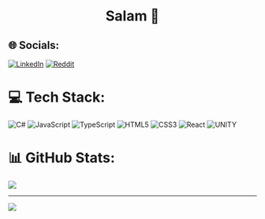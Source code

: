 <h1 align="center">Salam 👋</h1>

## 🌐 Socials:
[![LinkedIn](https://img.shields.io/badge/LinkedIn-%230077B5.svg?logo=linkedin&logoColor=white)](https://www.linkedin.com/in/volodymyr-voloshyn-a14b39264/) [![Reddit](https://img.shields.io/badge/Reddit-%23FF4500.svg?logo=Reddit&logoColor=white)](https://reddit.com/user/SnrFlaks) 

# 💻 Tech Stack:
![C#](https://img.shields.io/badge/c%23-%23239120.svg?style=for-the-badge&logo=c-sharp&logoColor=white) ![JavaScript](https://img.shields.io/badge/javascript-%23323330.svg?style=for-the-badge&logo=javascript&logoColor=%23F7DF1E)  ![TypeScript](https://img.shields.io/badge/typescript-%23007ACC.svg?style=for-the-badge&logo=typescript&logoColor=white) ![HTML5](https://img.shields.io/badge/html5-%23E34F26.svg?style=for-the-badge&logo=html5&logoColor=white) ![CSS3](https://img.shields.io/badge/css3-%231572B6.svg?style=for-the-badge&logo=css3&logoColor=white) ![React](https://img.shields.io/badge/react-%2320232a.svg?style=for-the-badge&logo=react&logoColor=%2361DAFB) ![UNITY](https://img.shields.io/badge/Unity-%2320232a.svg?style=for-the-badge&logo=unity&logoColor=white)
# 📊 GitHub Stats:
![](https://github-readme-stats.vercel.app/api/top-langs/?username=snrflaks&theme=dark&hide_border=false&include_all_commits=true&count_private=true&layout=compact)

---
[![](https://visitcount.itsvg.in/api?id=snrflaks&icon=0&color=3)](https://visitcount.itsvg.in)

<!-- Proudly created with GPRM ( https://gprm.itsvg.in ) -->
